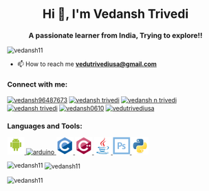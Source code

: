 <h1 align="center">Hi 👋, I'm Vedansh Trivedi</h1>
<h3 align="center">A passionate learner from India, Trying to explore!!</h3>

<p align="left"> <img src="https://komarev.com/ghpvc/?username=vedansh11&label=Profile%20views&color=0e75b6&style=flat" alt="vedansh11" /> </p>

- 📫 How to reach me **vedutrivediusa@gmail.com**

<h3 align="left">Connect with me:</h3>
<p align="left">
<a href="https://twitter.com/vedansh96487673" target="blank"><img align="center" src="https://raw.githubusercontent.com/rahuldkjain/github-profile-readme-generator/master/src/images/icons/Social/twitter.svg" alt="vedansh96487673" height="30" width="40" /></a>
<a href="https://linkedin.com/in/vedansh trivedi" target="blank"><img align="center" src="https://raw.githubusercontent.com/rahuldkjain/github-profile-readme-generator/master/src/images/icons/Social/linked-in-alt.svg" alt="vedansh trivedi" height="30" width="40" /></a>
<a href="https://kaggle.com/vedansh n trivedi" target="blank"><img align="center" src="https://raw.githubusercontent.com/rahuldkjain/github-profile-readme-generator/master/src/images/icons/Social/kaggle.svg" alt="vedansh n trivedi" height="30" width="40" /></a>
<a href="https://fb.com/vedansh trivedi" target="blank"><img align="center" src="https://raw.githubusercontent.com/rahuldkjain/github-profile-readme-generator/master/src/images/icons/Social/facebook.svg" alt="vedansh trivedi" height="30" width="40" /></a>
<a href="https://instagram.com/vedansh0610" target="blank"><img align="center" src="https://raw.githubusercontent.com/rahuldkjain/github-profile-readme-generator/master/src/images/icons/Social/instagram.svg" alt="vedansh0610" height="30" width="40" /></a>
<a href="https://www.leetcode.com/vedutrivediusa" target="blank"><img align="center" src="https://raw.githubusercontent.com/rahuldkjain/github-profile-readme-generator/master/src/images/icons/Social/leet-code.svg" alt="vedutrivediusa" height="30" width="40" /></a>
</p>

<h3 align="left">Languages and Tools:</h3>
<p align="left"> <a href="https://developer.android.com" target="_blank" rel="noreferrer"> <img src="https://raw.githubusercontent.com/devicons/devicon/master/icons/android/android-original-wordmark.svg" alt="android" width="40" height="40"/> </a> <a href="https://www.arduino.cc/" target="_blank" rel="noreferrer"> <img src="https://cdn.worldvectorlogo.com/logos/arduino-1.svg" alt="arduino" width="40" height="40"/> </a> <a href="https://www.cprogramming.com/" target="_blank" rel="noreferrer"> <img src="https://raw.githubusercontent.com/devicons/devicon/master/icons/c/c-original.svg" alt="c" width="40" height="40"/> </a> <a href="https://www.w3schools.com/cpp/" target="_blank" rel="noreferrer"> <img src="https://raw.githubusercontent.com/devicons/devicon/master/icons/cplusplus/cplusplus-original.svg" alt="cplusplus" width="40" height="40"/> </a> <a href="https://www.java.com" target="_blank" rel="noreferrer"> <img src="https://raw.githubusercontent.com/devicons/devicon/master/icons/java/java-original.svg" alt="java" width="40" height="40"/> </a> <a href="https://www.photoshop.com/en" target="_blank" rel="noreferrer"> <img src="https://raw.githubusercontent.com/devicons/devicon/master/icons/photoshop/photoshop-line.svg" alt="photoshop" width="40" height="40"/> </a> <a href="https://www.python.org" target="_blank" rel="noreferrer"> <img src="https://raw.githubusercontent.com/devicons/devicon/master/icons/python/python-original.svg" alt="python" width="40" height="40"/> </a> </p>

<p><img align="left" src="https://github-readme-stats.vercel.app/api/top-langs?username=vedansh11&show_icons=true&locale=en&layout=compact" alt="vedansh11" /></p>

<p>&nbsp;<img align="center" src="https://github-readme-stats.vercel.app/api?username=vedansh11&show_icons=true&locale=en" alt="vedansh11" /></p>

<p><img align="center" src="https://github-readme-streak-stats.herokuapp.com/?user=vedansh11&" alt="vedansh11" /></p>
